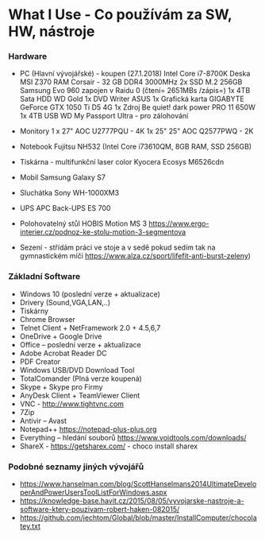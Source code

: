 # What I Use - Co používám za SW, HW, nástroje
### Hardware
- PC (Hlavní vývojářské) - koupen (27.1.2018)
	Intel Core i7-8700K
	Deska MSI Z370
	RAM Corsair - 32 GB  DDR4 3000MHz
	2x SSD M.2  256GB Samsung Evo 960 zapojen v Raidu 0 (čtení= 2651MBs /zápis=)
	1x 4TB Sata HDD WD Gold
	1x DVD Writer ASUS
	1x Grafická karta GIGABYTE GeForce GTX 1050 Ti D5 4G
	1x Zdroj Be quiet! dark power PRO 11 650W
	1x 4TB USB WD My Passport Ultra - pro zálohování

- Monitory
	1 x 27" AOC U2777PQU - 4K
	1x 25" 25" AOC Q2577PWQ - 2K

- Notebook
	Fujitsu NH532 (Intel Core i73610QM, 8GB RAM, SSD 256GB)

- Tiskárna - multifunkční laser color
	Kyocera Ecosys M6526cdn

- Mobil 
	Samsung Galaxy S7

- Sluchátka
	Sony WH-1000XM3 

- UPS
	APC Back-UPS ES 700

- Polohovatelný stůl	HOBIS Motion MS 3
	https://www.ergo-interier.cz/podnoz-ke-stolu-motion-3-segmentova
	
- Sezení - střídám práci ve stoje a v sedě pokud sedím tak na gymnastickém míči 
	https://www.alza.cz/sport/lifefit-anti-burst-zeleny)

 

### Základní Software
- Windows 10 (poslední verze + aktualizace)
- Drivery (Sound,VGA,LAN,..)
- Tiskárny
- Chrome Browser
- Telnet Client + NetFramework 2.0 + 4.5,6,7
- OneDrive + Google Drive
- Office – poslední verze + aktualizace
- Adobe Acrobat Reader DC
- PDF Creator
- Windows USB/DVD Download Tool
- TotalComander  (Plná verze koupená)
- Skype + Skype pro Firmy
- AnyDesk Client + TeamViewer Client
- VNC  - http://www.tightvnc.com 
- 7Zip
- Antivir – Avast
- Notepad++ https://notepad-plus-plus.org 
- Everything – hledání souborů https://www.voidtools.com/downloads/ 
- ShareX  - https://getsharex.com/ - choco install sharex



### Podobné seznamy jiných vývojářů
- https://www.hanselman.com/blog/ScottHanselmans2014UltimateDeveloperAndPowerUsersToolListForWindows.aspx 
- https://knowledge-base.havit.cz/2015/08/05/vyvojarske-nastroje-a-software-ktery-pouzivam-robert-haken-082015/ 
- https://github.com/jechtom/Global/blob/master/InstallComputer/chocolatey.txt 

<!--stackedit_data:
eyJoaXN0b3J5IjpbLTgzMTcwNDQwOSwxNzMwNzQzNjAzLDkxNj
A1ODk2LDE4MTgxMjAwMjMsLTE1NzU3MjEzNjhdfQ==
-->